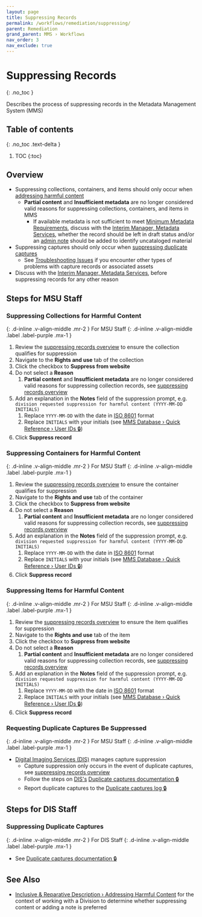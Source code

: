 ```yaml
---
layout: page
title: Suppressing Records
permalink: /workflows/remediation/suppressing/
parent: Remediation
grand_parent: MMS › Workflows
nav_order: 3
nav_exclude: true
---
```


# Suppressing Records
{: .no_toc }

Describes the process of suppressing records in the Metadata Management System (MMS)

## Table of contents
{: .no_toc .text-delta }

1. TOC
{:toc}

## Overview

- Suppressing collections, containers, and items should only occur when [addressing harmful content](/metadata-documentation/metadata/inclusive-reparative/#addressing-harmful-content)
  - **Partial content** and **Insufficient metadata** are no longer considered valid reasons for suppressing collections, containers, and items in MMS
    - If available metadata is not sufficient to meet [Minimum Metadata Requirements](/metadata-documentation/metadata/guidelines/), discuss with the [Interim Manager, Metadata Services](/metadata-documentation/contact/#our-team), whether the record should be left in draft status and/or an [admin note](/metadata-documentation/metadata/element/note/#type) should be added to identify uncataloged material
- Suppressing captures should only occur when [suppressing duplicate captures](#suppressing-duplicate-captures)
  - See [Troubleshooting Issues](/metadata-documentation/workflows/troubleshooting/) if you encounter other types of problems with capture records or associated assets
- Discuss with the [Interim Manager, Metadata Services](/metadata-documentation/contact/#our-team), before suppressing records for any other reason

## Steps for MSU Staff

### Suppressing Collections for Harmful Content 
{: .d-inline .v-align-middle .mr-2 }
For MSU Staff
{: .d-inline .v-align-middle .label .label-purple .mx-1 }
1. Review the [suppressing records overview](#overview) to ensure the collection qualifies for suppression
1. Navigate to the **Rights and use** tab of the collection
1. Click the checkbox to **Suppress from website**
1. Do not select a **Reason**
   1. **Partial content** and **Insufficient metadata** are no longer considered valid reasons for suppressing collection records, see [suppressing records overview](#overview)
1. Add an explanation in the **Notes** field of the suppression prompt, e.g. `division requested suppression for harmful content (YYYY-MM-DD INITIALS)`
   1. Replace `YYYY-MM-DD` with the date in [ISO 8601](https://www.iso.org/iso-8601-date-and-time-format.html) format
   1. Replace `INITIALS` with your initials (see [MMS Database › Quick Reference › User IDs 🔒](https://github.com/NYPL/metadata-tools/blob/master/_mms-database-and-sql-queries/mms-db_quick-reference.md#user-ids))
1. Click **Suppress record**

### Suppressing Containers for Harmful Content
{: .d-inline .v-align-middle .mr-2 }
For MSU Staff
{: .d-inline .v-align-middle .label .label-purple .mx-1 }
1. Review the [suppressing records overview](#overview) to ensure the container qualifies for suppression
1. Navigate to the **Rights and use** tab of the container
1. Click the checkbox to **Suppress from website**
1. Do not select a **Reason**
   1. **Partial content** and **Insufficient metadata** are no longer considered valid reasons for suppressing collection records, see [suppressing records overview](#overview)
1. Add an explanation in the **Notes** field of the suppression prompt, e.g. `division requested suppression for harmful content (YYYY-MM-DD INITIALS)`
   1. Replace `YYYY-MM-DD` with the date in [ISO 8601](https://www.iso.org/iso-8601-date-and-time-format.html) format
   1. Replace `INITIALS` with your initials (see [MMS Database › Quick Reference › User IDs 🔒](https://github.com/NYPL/metadata-tools/blob/master/_mms-database-and-sql-queries/mms-db_quick-reference.md#user-ids))
1. Click **Suppress record**

### Suppressing Items for Harmful Content
{: .d-inline .v-align-middle .mr-2 }
For MSU Staff
{: .d-inline .v-align-middle .label .label-purple .mx-1 }
1. Review the [suppressing records overview](#overview) to ensure the item qualifies for suppression
1. Navigate to the **Rights and use** tab of the item
1. Click the checkbox to **Suppress from website**
1. Do not select a **Reason**
   1. **Partial content** and **Insufficient metadata** are no longer considered valid reasons for suppressing collection records, see [suppressing records overview](#overview)
1. Add an explanation in the **Notes** field of the suppression prompt, e.g. `division requested suppression for harmful content (YYYY-MM-DD INITIALS)`
   1. Replace `YYYY-MM-DD` with the date in [ISO 8601](https://www.iso.org/iso-8601-date-and-time-format.html) format
   1. Replace `INITIALS` with your initials (see [MMS Database › Quick Reference › User IDs 🔒](https://github.com/NYPL/metadata-tools/blob/master/_mms-database-and-sql-queries/mms-db_quick-reference.md#user-ids))
1. Click **Suppress record**

### Requesting Duplicate Captures Be Suppressed
{: .d-inline .v-align-middle .mr-2 }
For MSU Staff
{: .d-inline .v-align-middle .label .label-purple .mx-1 }
- [Digital Imaging Services (DIS)](/metadata-documentation/resources/glossary/#digital-imaging-services) manages capture suppression
  - Capture suppression only occurs in the event of duplicate captures, see [suppressing records overview](#overview)
  - Follow the steps on [DIS's](/metadata-documentation/resources/glossary/#digital-imaging-services) [Duplicate captures documentation 🔒](https://docs.google.com/document/d/1o8CiVXBgUkI9kI9duAd0acAKIhEiZj8gnOREEMNUB18/edit)
  - Report duplicate captures to the [Duplicate captures log 🔒](https://docs.google.com/spreadsheets/u/0/d/1jpjta0goQIIaEPesCayWtfSyda5QgGaWxwoiLLyaBmk/edit)

## Steps for DIS Staff

### Suppressing Duplicate Captures
{: .d-inline .v-align-middle .mr-2 }
For DIS Staff
{: .d-inline .v-align-middle .label .label-purple .mx-1 }
- See [Duplicate captures documentation 🔒](https://docs.google.com/document/d/1o8CiVXBgUkI9kI9duAd0acAKIhEiZj8gnOREEMNUB18/edit)

## See Also
- [Inclusive & Reparative Description › Addressing Harmful Content](/metadata-documentation/metadata/inclusive-reparative/#addressing-harmful-content) for the context of working with a Division to determine whether suppressing content or adding a note is preferred
